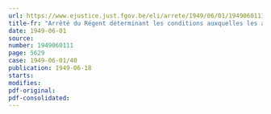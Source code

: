 ```yaml
---
url: https://www.ejustice.just.fgov.be/eli/arrete/1949/06/01/1949060111/justel
title-fr: "Arrêté du Régent déterminant les conditions auxquelles les avances sont consenties par le Fonds du logement de la Ligue des familles nombreuses de Belgique, au moyen des capitaux provenant du Fonds B2"
date: 1949-06-01
source:
number: 1949060111
page: 5629
case: 1949-06-01/40
publication: 1949-06-18
starts:
modifies:
pdf-original:
pdf-consolidated:
---
```


